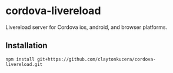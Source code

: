 # cordova-livereload
Livereload server for Cordova ios, android, and browser platforms.

## Installation

`npm install git+https://github.com/claytonkucera/cordova-livereload.git`

